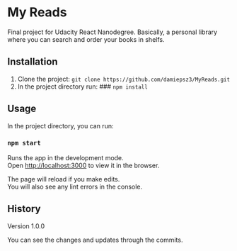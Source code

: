 # My Reads
Final project for Udacity React Nanodegree.
Basically, a personal library where you can search and order your books in shelfs.
## Installation
1. Clone the project: `git clone https://github.com/damiepsz3/MyReads.git`
2. In the project directory run: ### `npm install`
## Usage
In the project directory, you can run:

### `npm start`

Runs the app in the development mode.<br>
Open [http://localhost:3000](http://localhost:3000) to view it in the browser.

The page will reload if you make edits.<br>
You will also see any lint errors in the console.
## History
Version 1.0.0

You can see the changes and updates through the commits.
